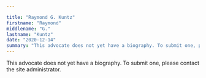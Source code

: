 ```yaml
---

title: "Raymond G. Kuntz"
firstname: "Raymond"
middlename: "G."
lastname: "Kuntz"
date: "2020-12-14"
summary: "This advocate does not yet have a biography. To submit one, please contact the site administrator."
---
```

This advocate does not yet have a biography. To submit one, please contact the site administrator.


